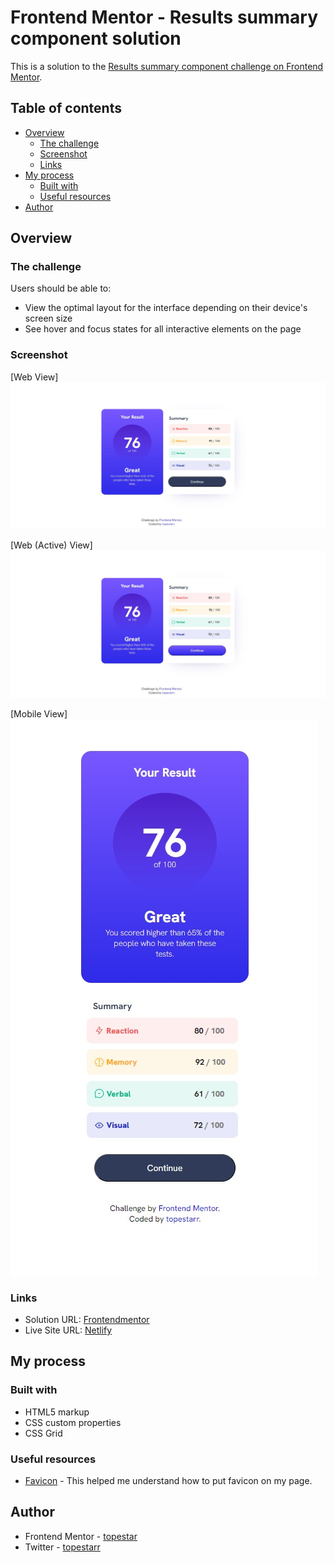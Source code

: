 # Frontend Mentor - Results summary component solution

This is a solution to the [Results summary component challenge on Frontend Mentor](https://www.frontendmentor.io/challenges/results-summary-component-CE_K6s0maV). 

## Table of contents

- [Overview](#overview)
  - [The challenge](#the-challenge)
  - [Screenshot](#screenshot)
  - [Links](#links)
- [My process](#my-process)
  - [Built with](#built-with)
  - [Useful resources](#useful-resources)
- [Author](#author)


## Overview

### The challenge

Users should be able to:

- View the optimal layout for the interface depending on their device's screen size
- See hover and focus states for all interactive elements on the page

### Screenshot

[Web View]<img src=https://github.com/topestar/Frontendmentor.io/blob/25a9ac7008e77ca29b121d308563bd50f9d1c8c9/Results_Summary_components/images/Screenshot_2.jpg>

[Web (Active) View]<img src=https://github.com/topestar/Frontendmentor.io/blob/25a9ac7008e77ca29b121d308563bd50f9d1c8c9/Results_Summary_components/images/Screenshot_3.jpg>

[Mobile View]<img src=https://github.com/topestar/Frontendmentor.io/blob/25a9ac7008e77ca29b121d308563bd50f9d1c8c9/Results_Summary_components/images/Screenshot_1.jpg>



### Links

- Solution URL: [Frontendmentor](https://www.frontendmentor.io/challenges/results-summary-component-CE_K6s0maV/hub)
- Live Site URL: [Netlify](https://results-summary-t002.netlify.app/)

## My process

### Built with

- HTML5 markup
- CSS custom properties
- CSS Grid


### Useful resources

- [Favicon](https://www.w3schools.com/html/html_favicon.asp) - This helped me understand how to put favicon on my page.

## Author

- Frontend Mentor - [topestar](https://www.frontendmentor.io/profile/topestar)
- Twitter - [topestarr](https://www.twitter.com/topestarr)




